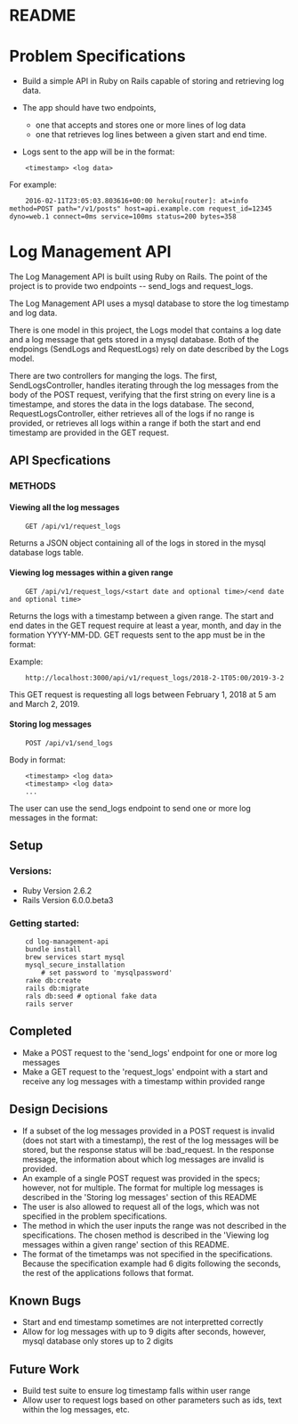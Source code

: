 # README

# Problem Specifications

* Build a simple API in Ruby on Rails capable of storing and retrieving log data. 
* The app should have two endpoints, 
    * one that accepts and stores one or more lines of log data
    * one that retrieves log lines between a given start and end time. 

* Logs sent to the app will be in the format:

```
    <timestamp> <log data>
```

For example:

```
    2016-02-11T23:05:03.803616+00:00 heroku[router]: at=info method=POST path="/v1/posts" host=api.example.com request_id=12345 dyno=web.1 connect=0ms service=100ms status=200 bytes=358

```

# Log Management API

The Log Management API is built using Ruby on Rails. The point of the project is to provide two endpoints -- send_logs and request_logs. 

The Log Management API uses a mysql database to store the log timestamp and log data.

There is one model in this project, the Logs model that contains a log date and a log message that gets stored in a mysql database. Both of the endpoings (SendLogs and RequestLogs) rely on date described by the Logs model.

There are two controllers for manging the logs. The first, SendLogsController, handles iterating through the log messages from the body of the POST request, verifying that the first string on every line is a timestampe, and stores the data in the logs database. The second, RequestLogsController, either retrieves all of the logs if no range is provided, or retrieves all logs within a range if both the start and end timestamp are provided in the GET request.

## API Specfications 

### METHODS
#### Viewing all the log messages
```
    GET /api/v1/request_logs
```
Returns a JSON object containing all of the logs in stored in the mysql database logs table.


#### Viewing log messages within a given range
```
    GET /api/v1/request_logs/<start date and optional time>/<end date and optional time>
```
Returns the logs with a timestamp between a given range. The start and end dates in the GET request require at least a year, month, and day in the formation YYYY-MM-DD. GET requests sent to the app must be in the format: 

Example:
```
    http://localhost:3000/api/v1/request_logs/2018-2-1T05:00/2019-3-2
```
This GET request is requesting all logs between February 1, 2018 at 5 am and March 2, 2019.

#### Storing log messages
```
    POST /api/v1/send_logs
```

Body in format:
```
    <timestamp> <log data>
    <timestamp> <log data>
    ...
```
The user can use the send_logs endpoint to send one or more log messages in the format:


## Setup

### Versions:
* Ruby Version 2.6.2
* Rails Version 6.0.0.beta3

### Getting started:
```
    cd log-management-api
    bundle install
    brew services start mysql
    mysql_secure_installation
        # set password to 'mysqlpassword'
    rake db:create
    rails db:migrate
    rals db:seed # optional fake data
    rails server
```

## Completed

* Make a POST request to the 'send_logs' endpoint for one or more log messages
* Make a GET request to the 'request_logs' endpoint with a start and receive any log messages with a timestamp within provided range

## Design Decisions

* If a subset of the log messages provided in a POST request is invalid (does not start with a timestamp), the rest of the log messages will be stored, but the response status will be :bad_request. In the response message, the information about which log messages are invalid is provided.
* An example of a single POST request was provided in the specs; however, not for multiple. The format for multiple log messages is described in the 'Storing log messages' section of this README
* The user is also allowed to request all of the logs, which was not specified in the problem specifications.
* The method in which the user inputs the range was not described in the specifications. The chosen method is described in the 'Viewing log messages within a given range' section of this README.
* The format of the timetamps was not specified in the specifications. Because the specification example had 6 digits following the seconds, the rest of the applications follows that format.

## Known Bugs
* Start and end timestamp sometimes are not interpretted correctly
* Allow for log messages with up to 9 digits after seconds, however, mysql database only stores up to 2 digits

## Future Work
* Build test suite to ensure log timestamp falls within user range
* Allow user to request logs based on other parameters such as ids, text within the log messages, etc.
